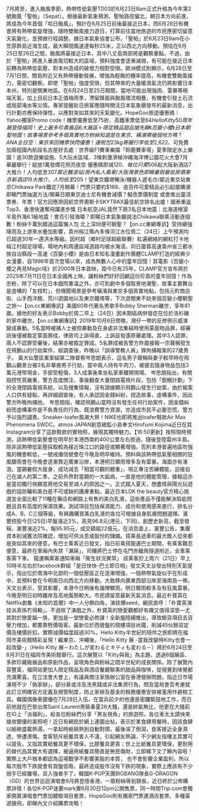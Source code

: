 7月將至，進入颱風季節，熱帶性低氣壓TD03於6月23日8am正式升格為今年第2號颱風「聖帕」（Sepat）。根據最新氣象預測，聖帕路徑偏北，朝日本方向前進，將成為今年首個「哈日颱風」，預計在6月25日前後最接近日本，而6月28日有機會將有熱帶氣旋增強，隨時雙颱風接力遊日，打算前往當地旅遊的市民應密切留意天氣變化，並預做行程調整。據日本氣象協會公布，「聖帕」於6月23日9am在小笠原群島近海生成，最大瞬間風速達每秒25米，正以西北方向移動。預估在6月25日至26日之間，颱風將最接近日本，其中八丈島南部將是觀察重點。不過，由於「聖帕」將進入垂直風切較大的區域，預料強度會逐漸減弱，有可能在接近日本前轉為熱帶低氣壓，對本州造成的破壞力相對受限。歐洲模式則顯示，6月28日至7月1日間，關島附近又有熱帶擾動發展，增強為輕颱的機率提高，有機會雙颱風接力，需密切觀察。即使「聖帕」強度受限，但其帶來的大量暖濕氣流仍將影響日本本州，特別是關東地區。在6月24日至25日期間，當地可能出現強雨、雷暴等極端天氣，加上目前日本正值梅雨季，滯留鋒面與颱風環流相疊，有機會引發土石流或局部淹水等災情。專家提醒赴日旅客應隨時關注日本氣象廳發布的最新消息，出行計劃亦應保持彈性，以應對突如其來的天氣變化。HopeGoo旅遊優惠碼｜Yahoo獨家Promo code！機票優惠低至75折、高鐵車票低至$64Hello Kitty 50周年展登陸福岡！史上最多珍貴展品 6大展區＋限定精品甜品搶先睇《百變小櫻》日本朝聖地圖！故事場景參考多個真實地方 粉絲知道是在東京、橫濱哪幾個地方嗎？ANA全日空｜東京來回機票快閃優惠！連稅包23kg寄艙行李低至$2,622、可免費加兩程國內航段名古屋好去處｜世界級F1賽車樂園「鈴鹿賽車場」夏季限定水上樂園！逾30款遊樂設施、5大玩水區域、3條刺激滑梯沖繩海洋博公園花火大會7月華麗舉行！綻放1萬發煙花照亮夜空 優惠碼即減$120、每位只需$506起大阪新酒店7大推介！人均低至$307 鄰近難波站/房內私人桑拿/大阪灣景色 即睇暑假最低房價東京新酒店19大推介、人均低至$205！望東京鐵塔暢泳/機器人遞毛巾/鄰近東京站東京Chiikawa Park鐵定7月開幕！門票只要約$189、逾百件可愛精品必引起搶購潮 即睇門票抽選方法/開幕日期東京迪士尼有機會減價？擬改票價制度 或會推出靈活票券、年票！官方回應原因航空界奧斯卡SKYTRAX最佳航空排名出爐！國泰重返Top3、香港快運奪飛躍進步獎 日本航空JAL竟然下跌3名日本地震｜北海道根室半島外海6.1級地震！會否引發海嘯？即睇日本氣象廳說法Chiikawa聯乘活動逐個數！粉絲千萬別錯過這篇懶人包 北上深圳便可朝聖？【on.cc東網專訊】受持續強降雨及上游來水疊加影響，貴州榕江縣內多條河江水位周二（24日）上午預測均已超過30年一遇洪水等級。因村超（鄉村足球超級聯賽）紅遍網絡的網紅打卡地榕江村超足球場，場地內和周邊區域道路均被水淹浸。同日廈蓉高速貴州省三都水族自治縣段一高速《百變小櫻》是由日本知名漫畫創作團體CLAMP打造的經典少女漫畫，自1996年首次登場以來，成為無數人心中的童年回憶！其電影《百變小櫻之再見Magic咭》於2000年日本首映，距今已有25年，CLAMP官方宣布將於2025年7月11日在日本全國再上映，讓粉絲們好好回顧這份珍貴的童年回憶！作為忠粉，除了可以在日本戲院重溫之外，亦可到劇中多個取景地潮聖，故事主要舞台是虛構的「友枝町」，但傳聞場景是參考橫濱與東京多個真實地點，包括元町商店街、山手西洋館、荒川遊園地以及東京鐵塔等，下次遊關東不妨來個百變小櫻朝聖之旅～【on.cc東網專訊】美國60年代著名男歌手Bobby Sherman離世，享年81歲。據他的好友表示Bobby於周二早上（24日）因末期癌病併發症在位於洛杉磯的家中離世。【on.cc東網專訊】2019年10月6日傍晚，灣仔一帶的反修例示威演變成暴動。5名當時被捕人士被控暴動及在身處非法集結時使用蒙面物品罪，經審訊後僅被裁定蒙面罪成，律政司上訴得直，上訴庭發還原審處理。其中3人認罪，兩人不認罪受審後，結果亦被裁定罪成。5名罪成被告警方昨晨接報一宗聲稱發生在飛鵝山的行劫案件，經調查後，昨晚以「誤導警務人員」罪拘捕報案的27歲男子。 黃大仙警區重案組第二隊督察岑思朗表示，這名男子聲稱與妻子較早時在飛鵝山觀景台被3名非華裔男子行劫，當中兩人持有牛肉刀，被搶去隨身物品包括3萬元港幣現金，手部受輕傷，3人成事後乘坐私家車離開現場。 岑思朗指出，有關指控性質嚴重，警方高度關注，事後翻查大量閉路電視片段，包括「銳眼計劃」下的全港閉路電視系統，以及搜集情報，沒有證據顯示飛鵝山發生行劫案，由於報案人口供有疑點，再詳細調查後，有人承認因金錢糾紛，捏造故事，虛構事件，因此警方昨晚拘捕他。 岑思朗指，確認飛鵝山當時沒有發生任何行劫案件，因金錢糾紛而虛構事件是不負責任的行為，既浪費警方資源，亦造成市民不必要恐慌，警方予以強烈譴責。Sneaker-loafer風潮大熱！NIKE也即將推出loafer鞋款Air Max Phenomena SWDC。atmos JAPAN創意總監小島奉文Hirofumi Kojima近日在其Instagram分享了這款鞋款的實物照，展現其獨特魅力。【16:50更新】按照現時預測，該熱帶低氣壓會在明早於本港西南約400公里左右掠過，隨後登陸雷州半島。除非該熱帶低氣壓採取較為接近珠江口的路徑或顯著增強，否則本港普遍地區吹強風的機會較低，一號戒備信號會在今晚及明早維持。預料與該熱帶低氣壓相關的狂風驟雨會在今晚會逐漸靠近廣東沿岸，本港明日驟雨增多及有雷暴。海面亦有湧浪。當錫暑假大瘦身，成功減去「相當可觀的體重」，現正專注苦練體能，迎接自己在湖人的第二季。之前外界對當錫的一大詬病，一直是他的體能管理，據報這亦是當初獨行俠願意將他交易至湖人的原因之一。正式踏入夏天，想盡情與陽光玩遊戲的話防曬和美白是不可或缺的護膚重點。最近日本LDK the beauty官方精心挑選並全面比較了11種在藥店和網路上有售的美白乳液，這些產品不僅能解決瑕疵問題且具有高度的保濕效果。測試項目包括保濕能力、成份和使用感來進行，排名分成A、B、C三個等級，有興趣購買美白乳液的各位可根據自身肌膚問題選擇。滙豐控股今日(25日)早盤漲近3%，高見96.8元(港元，下同)，創歷史新高，截至發稿，滙豐漲近2%，報95.95元，成交額超22億元。在消息面上，滙豐公告，集團資本削減獲法院確認，增加可供派息或股份的儲備。搭乘長途車的最大敵人從來都是突如其來的便意。有巴士乘客近日發文，指日前乘搭龍運巴士期間，有乘客難忍便意，最終在車廂內失禁「瀨屎」，司機將巴士停在屯門赤鱲角隧道附近，全車乘客需下車。 龍運稱乘客通知車廂「衞生狀況異常」 該乘客於上周六（21日）早上10時半左右於facebook群組「是日快快-巴士即日相」發文天文台發出特別天氣提示，指出位於南海中北部的一個低壓區正在逐漸增強，一個熱帶氣旋似乎在形成中，並預料會在今明兩日向西北方向移動，大致移向廣東西部沿岸至海南島一帶。 天文台表示，受其影響，本港今日稍後有幾陣驟雨，明日驟雨較多及有狂風雷暴，今晚至明日初時離岸及高地風勢較大。市民請留意最新天氣消息。最近朴寶英在Netflix劇集《未知的首爾》中一人分飾四角，演技爆seed，網民直呼：「朴寶英演技派真係冇得輸」。不過除了演戲之外，朴寶英的戀愛觀都好有趣又值得深思—尤其對於戀愛腦一族，更加是一堂戀愛必修課！全新盤陸續推出，導致餘貨項目去貨壓力增加，都要靠劈價吸客。最新位於西營盤的現樓項目尚瓏，削減45伙餘貨定價及樓價折扣，實際減價幅度超過30%。Hello Kitty半世紀的陪伴之旅即將在福岡市美術館精彩呈現！繼東京、沖繩後，「Hello Kitty 展 -當我改變時Kitty也會一起改變-」（Hello Kitty 展－わたしが変わるとキティも変わる－）將於6月24日至8月31日在福岡市美術館舉行。這次展覽以「Kitty與我」為主題，透過6個展區、多款珍藏級展品和原創作品，呈現角色與粉絲之間半世紀的成長關係。除了展覽內容豐富，福岡站更加入限定精品及與酒店餐廳聯乘的甜品與咖啡，從視覺到味覺都充滿驚喜。在立法會大會上，有議員關注家族辦公室在香港營辦問題，指近日市場湧現不少「偽家辦」，部分甚或涉及洗黑錢或非法集資行為，問及當局會否考慮就此訂立明確官方定義及規管制度，防止家辦及基金的稅務優惠安排被濫用作避稅工具。韓國偶像車銀優在7月28日入伍，在當兵前夕的他還是密鑼緊鼓地工作，而日前他就在巴黎出席Saint Laurent男裝春夏26大騷，還是帥氣無比，他更在大騷前在IG上「派福利」，給各位粉絲們分享「男友視角」的旅遊照，各位車太太請快來接收銀優的美照吧！近日有網民於網上連圖出帖，表示於某食肆用餐時，因該食肆以紙碗盛載熱湯，一拿起時紙碗熱到自動對摺，最後溶了倒瀉，食客接近全身濕透，慘遭燙傷。食客怒斥紙餐具害人不淺，引起網友熱論，不少網友指樓主其實可以提告，又指其實紙餐具更不環保，比膠餐具更貴；世上比紙餐具更環保，更耐用的替代品其實大有選擇，被逼用紙餐具簡直是勞民傷財，立即睇下文了解內容啦！實際上大戶根本都認為這場戰爭不影響美股的本質， 也不會影響企業盈利，所以每次股市下跌就會有買盤低吸，最終造成股市沒有下跌的現象，實際上應該有不少弱手已經離場，貨入強者手了。韓國K-POP天團BIGBANG隊長G-DRAGON（GD）的世界巡迴演唱會8月將登陸香港，一眾粉絲等到頸長，近日終於公佈購票詳情！各位K-POP迷要mark實6月30日12pm公開售票，同一時間Trip.com會獨家開賣演唱會門票加體驗項目套票，HopeGoo則有獨家門票連酒店套票，多種渠道搶飛，即睇內文介紹購票攻略！